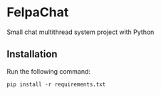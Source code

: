 # FelpaChat

Small chat multithread system project with Python

## Installation

Run the following command:

```
pip install -r requirements.txt
```
